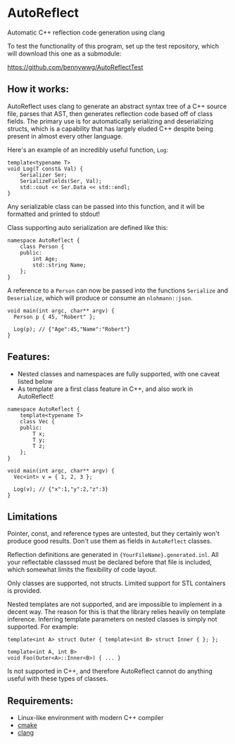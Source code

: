 # AutoReflect
Automatic C++ reflection code generation using clang

To test the functionality of this program, set up the test repository, which will download this one as a submodule:

https://github.com/bennywwg/AutoReflectTest

## How it works:
AutoReflect uses clang to generate an abstract syntax tree of a C++ source file, parses that AST, then generates reflection code based off of class fields. The primary use is for automatically serializing and deserializing structs, which is a capability that has largely eluded C++ despite being present in almost every other language.

Here's an example of an incredibly useful function, `Log`:
```
template<typename T>
void Log(T const& Val) {
    Serializer Ser;
    SerializeFields(Ser, Val);
    std::cout << Ser.Data << std::endl;
}
```

Any serializable class can be passed into this function, and it will be formatted and printed to stdout!

Class supporting auto serialization are defined like this:
```
namespace AutoReflect {
    class Person {
    public:
        int Age;
        std::string Name;
    };
}
```
A reference to a `Person` can now be passed into the functions `Serialize` and `Deserialize`, which will produce or consume an `nlohmann::json`.
```
void main(int argc, char** argv) {
  Person p { 45, "Robert" };
  
  Log(p); // {"Age":45,"Name":"Robert"}
}
```

## Features:
- Nested classes and namespaces are fully supported, with one caveat listed below
- As template are a first class feature in C++, and also work in AutoReflect!
```
namespace AutoReflect {
    template<typename T>
    class Vec {
    public:
        T x;
        T y;
        T z;
    };
}

void main(int argc, char** argv) {
  Vec<int> v = { 1, 2, 3 };
  
  Log(v); // {"x":1,"y":2,"z":3}
}
```

## Limitations
Pointer, const, and reference types are untested, but they certainly won't produce good results. Don't use them as fields in `AutoReflect` classes.

Reflection definitions are generated in `{YourFileName}.generated.inl`. All your reflectable classsed must be declared before that file is included, which somewhat limits the flexibility of code layout.

Only classes are supported, not structs. Limited support for STL containers is provided.

Nested templates are not supported, and are impossible to implement in a decent way. The reason for this is that the library relies heavily on template inference. Inferring template parameters on nested classes is simply not supported. For example:
```
template<int A> struct Outer { template<int B> struct Inner { }; };

template<int A, int B>
void Foo(Outer<A>::Inner<B>) { ... }
```

Is not supported in C++, and therefore AutoReflect cannot do anything useful with these types of classes.

## Requirements:
- Linux-like environment with modern C++ compiler
- [cmake](https://cmake.org/)
- [clang](https://clang.llvm.org/)
